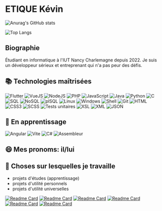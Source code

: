 # ETIQUE Kévin 
![Anurag's GitHub stats](https://github-readme-stats.vercel.app/api?username=EtiqueKevin&show_icons=true&theme=tokyonight)

![Top Langs](https://github-readme-stats.vercel.app/api/top-langs/?username=EtiqueKevin&size_weight=0.5&count_weight=0.5&theme=tokyonight)

## Biographie
Étudiant en informatique à l'IUT Nancy Charlemagne depuis 2022. Je suis un développeur sérieux et entreprenant qui n'a pas peur des défis.

## 📚 Technologies maîtrisées 

![Flutter](https://img.shields.io/badge/Flutter-02569B?logo=flutter&logoColor=white)
![VueJS](https://img.shields.io/badge/VueJS-4FC08D?logo=vue.js&logoColor=white)
![NodeJS](https://img.shields.io/badge/NodeJS-339933?logo=node.js&logoColor=white)
![PHP](https://img.shields.io/badge/PHP-777BB4?logo=php&logoColor=white)
![JavaScript](https://img.shields.io/badge/JavaScript-F7DF1E?logo=javascript&logoColor=black)
![Java](https://img.shields.io/badge/Java-007396?logo=java&logoColor=white)
![Python](https://img.shields.io/badge/Python-3776AB?logo=python&logoColor=white)
![C](https://img.shields.io/badge/C-A8B9CC?logo=c&logoColor=white)
![SQL](https://img.shields.io/badge/SQL-4479A1?logo=sql&logoColor=white)
![NoSQL](https://img.shields.io/badge/NoSQL-005571?logo=nosql&logoColor=white)
![plSQL](https://img.shields.io/badge/plSQL-336791?logo=oracle&logoColor=white)
![Linux](https://img.shields.io/badge/Linux-FCC624?logo=linux&logoColor=black)
![Windows](https://img.shields.io/badge/Windows-0078D6?logo=windows&logoColor=white)
![Shell](https://img.shields.io/badge/Shell-4EAA25?logo=gnu-bash&logoColor=white)
![Git](https://img.shields.io/badge/Git-F05032?logo=git&logoColor=white)
![HTML](https://img.shields.io/badge/HTML-E34F26?logo=html5&logoColor=white)
![CSS3](https://img.shields.io/badge/CSS3-1572B6?logo=css3&logoColor=white)
![SCSS](https://img.shields.io/badge/SCSS-CC6699?logo=sass&logoColor=white)
![Tests unitaires](https://img.shields.io/badge/Tests_unitaires-6DB33F?logo=jest&logoColor=white)
![XSL](https://img.shields.io/badge/XSL-FF6600?logo=w3c&logoColor=white)
![XML](https://img.shields.io/badge/XML-FF6600?logo=xml&logoColor=white)
![JSON](https://img.shields.io/badge/JSON-000000?logo=json&logoColor=white)

## 🌱 En apprentissage

![Angular](https://img.shields.io/badge/Angular-DD0031?logo=angular&logoColor=white)
![Vite](https://img.shields.io/badge/Vite-646CFF?logo=vite&logoColor=white)
![C#](https://img.shields.io/badge/C%23-239120?logo=c-sharp&logoColor=white)
![Assembleur](https://img.shields.io/badge/Assembleur-007ACC?logo=assemblyscript&logoColor=white)

## 😄 Mes pronoms: il/lui


## 🔭 Choses sur lesquelles je travaille
- projets d'études (apprentissage)
- projets d'utilité personnels
- projets d'utilité universelles


[![Readme Card](https://github-readme-stats.vercel.app/api/pin/?username=EtiqueKevin&repo=SAE-WebDirectory&theme=tokyonight)](https://github.com/EtiqueKevin/SAE-WebDirectory)
[![Readme Card](https://github-readme-stats.vercel.app/api/pin/?username=EtiqueKevin&repo=lethalModTurret)](https://github.com/EtiqueKevin/lethalModTurret)
[![Readme Card](https://github-readme-stats.vercel.app/api/pin/?username=EtiqueKevin&repo=NRV-Atelier-web-1)](https://github.com/EtiqueKevin/NRV-Atelier-web-1)
[![Readme Card](https://github-readme-stats.vercel.app/api/pin/?username=EtiqueKevin&repo=Stan_horraire_flutter)](https://github.com/EtiqueKevin/Stan_horraire_flutter)
[![Readme Card](https://github-readme-stats.vercel.app/api/pin/?username=EtiqueKevin&repo=projet-tutore)](https://github.com/EtiqueKevin/projet-tutore)
[![Readme Card](https://github-readme-stats.vercel.app/api/pin/?username=EtiqueKevin&repo=toubeelib)](https://github.com/EtiqueKevin/toubeelib)
